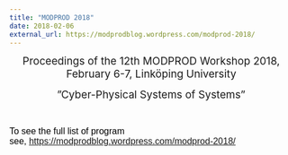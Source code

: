 ```yaml
---
title: "MODPROD 2018"
date: 2018-02-06
external_url: https://modprodblog.wordpress.com/modprod-2018/
---
```

<p style="text-align: center;"><span style="font-size: 14pt;">Proceedings of the 12th MODPROD Workshop 2018, February 6-7,&nbsp;</span><span style="font-size: 14pt;">Linköping University</span></p>
<p style="text-align: center;"><span style="font-size: 14pt;"></span><span style="font-size: 14pt;">”Cyber-Physical Systems of Systems”</span></p>
<p>&nbsp;</p>
<div itemprop="articleBody" style="margin: 0px; padding: 0px; border: 0px; outline: 0px; font-size: 12px; background: transparent; color: #000000; font-family: Arial, Helvetica, sans-serif;"><span style="font-size: 12pt;">To see the full list of program see,&nbsp;<a href="https://modprodblog.wordpress.com/modprod-2018/">https://modprodblog.wordpress.com/modprod-2018/</a></span></div>
